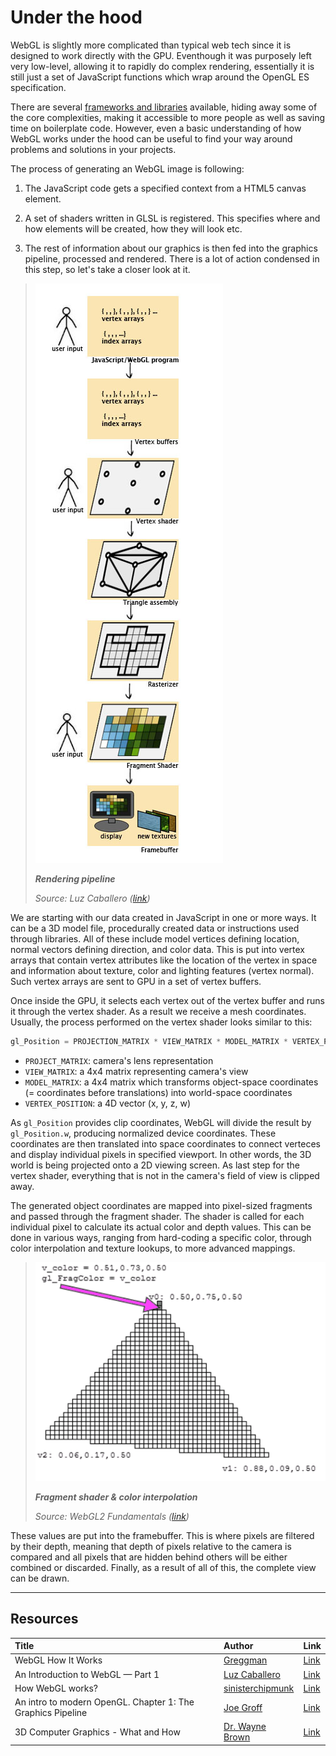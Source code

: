 # Under the hood

WebGL is slightly more complicated than typical web tech since it is designed to work directly with the GPU. Eventhough it was purposely left very low-level, allowing it to rapidly do complex rendering, essentially it is still just a set of JavaScript functions which wrap around the OpenGL ES specification. 

There are several [frameworks and libraries](https://gist.github.com/dmnsgn/76878ba6903cf15789b712464875cfdc) available, hiding away some of the core complexities, making it accessible to more people as well as saving time on boilerplate code.
However, even a basic understanding of how WebGL works under the hood can be useful to find your way around problems and solutions in your projects.

The process of generating an WebGL image is following:

1) The JavaScript code gets a specified context from a HTML5 canvas element.

2) A set of shaders written in GLSL is registered. This specifies where and how elements will be created, how they will look etc.

3) The rest of information about our graphics is then fed into the graphics pipeline, processed and rendered. There is a lot of action condensed in this step, so let's take a closer look at it.

> ![Clip space visualization](./assets/rendering-pipeline.jpg)
>
> ***Rendering pipeline***
>
> *Source: Luz Caballero ([link][R002])*

We are starting with our data created in JavaScript in one or more ways. It can be a 3D model file, procedurally created data or instructions used through libraries. All of these include model vertices defining location, normal vectors defining direction, and color data. This is put into vertex arrays that contain vertex attributes like the location of the vertex in space and information about texture, color and lighting features (vertex normal). Such vertex arrays are sent to GPU in a set of vertex buffers.

Once inside the GPU, it selects each vertex out of the vertex buffer and runs it through the vertex shader. As a result we receive a mesh coordinates. Usually, the process performed on the vertex shader looks similar to this:

  ```js
  gl_Position = PROJECTION_MATRIX * VIEW_MATRIX * MODEL_MATRIX * VERTEX_POSITION
  ```

  - `PROJECT_MATRIX`: camera's lens representation
  - `VIEW_MATRIX`: a 4x4 matrix representing camera's view
  - `MODEL_MATRIX`: a 4x4 matrix which transforms object-space coordinates (= coordinates before translations) into world-space coordinates 
  - `VERTEX_POSITION`: a 4D vector (x, y, z, w)

As `gl_Position` provides clip coordinates, WebGL will divide the result by `gl_Position.w`, producing normalized device coordinates. These coordinates are then translated into space coordinates to connect verteces and display individual pixels in specified viewport. In other words, the 3D world is being projected onto a 2D viewing screen. As last step for the vertex shader, everything that is not in the camera's field of view is clipped away.

The generated object coordinates are mapped into pixel-sized fragments and passed through the fragment shader. The shader is called for each individual pixel to calculate its actual color and depth values. This can be done in various ways, ranging from hard-coding a specific color, through color interpolation and texture lookups, to more advanced mappings.

> ![Fragment shader](./assets/fragment-shader.gif)
>
> ***Fragment shader & color interpolation***
>
> *Source: WebGL2 Fundamentals ([link][R001])*

These values are put into the framebuffer. This is where pixels are filtered by their depth, meaning that depth of pixels relative to the camera is compared and all pixels that are hidden behind others will be either combined or discarded. Finally, as a result of all of this, the complete view can be drawn.

---

## Resources
| Title | Author | Link |
| :---   | :---  | :---  |
| WebGL How It Works | [Greggman](https://github.com/greggman) | [Link][R001] |
| An Introduction to WebGL — Part 1 | [Luz Caballero](https://dev.opera.com/authors/luz-caballero/) | [Link][R002] |
| How WebGL works? | [sinisterchipmunk](https://stackoverflow.com/users/367371/sinisterchipmunk) | [Link][R003] |
| An intro to modern OpenGL. Chapter 1: The Graphics Pipeline | [Joe Groff](https://twitter.com/jckarter/) | [Link][R004] |
| 3D Computer Graphics - What and How | [Dr. Wayne Brown](http://learnwebgl.brown37.net/acknowledgements/author.html) | [Link][R005] |


[R001]: https://webgl2fundamentals.org/webgl/lessons/webgl-how-it-works.html
[R002]: https://dev.opera.com/articles/introduction-to-webgl-part-1/
[R003]: https://stackoverflow.com/a/7374194
[R004]: http://duriansoftware.com/joe/An-intro-to-modern-OpenGL.-Chapter-1:-The-Graphics-Pipeline.html
[R005]: http://learnwebgl.brown37.net/the_big_picture/3d_rendering.html

